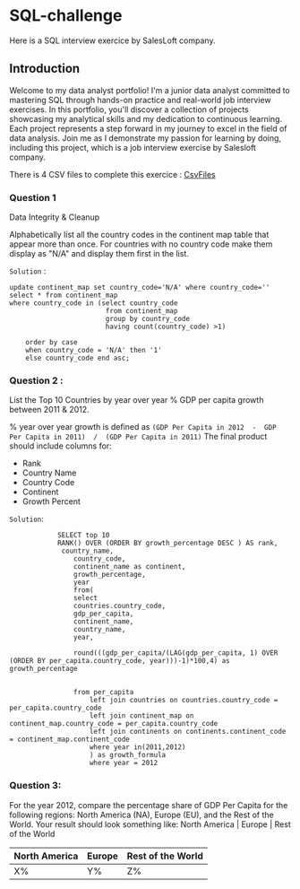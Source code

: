 # SQL-challenge
Here is a SQL interview exercice by SalesLoft company.

## Introduction
Welcome to my data analyst portfolio! I'm a junior data analyst committed to mastering SQL through hands-on practice and real-world job interview exercises. In this portfolio, you'll discover a collection of projects showcasing my analytical skills and my dedication to continuous learning. Each project represents a step forward in my journey to excel in the field of data analysis. Join me as I demonstrate my passion for learning by doing, including this project, which is a job interview exercise by Salesloft company.

There is 4 CSV files to complete this exercice : [CsvFiles](data)

### Question 1

Data Integrity & Cleanup

Alphabetically list all the country codes in the continent map table that appear more than once. For countries with no country code make them display as "N/A" and display them first in the list.

`Solution` :

    update continent_map set country_code='N/A' where country_code=''
    select * from continent_map
    where country_code in (select country_code
							from continent_map
							group by country_code
							having count(country_code) >1)

		order by case
		when country_code = 'N/A' then '1'
		else country_code end asc;

### Question 2 :

List the Top 10 Countries by year over year % GDP per capita growth between 2011 & 2012.

 % year over year growth is defined as `(GDP Per Capita in 2012  -  GDP Per Capita in 2011)  /  (GDP Per Capita in 2011)`
 The final product should include columns for:
- Rank
- Country Name
- Country Code
- Continent
- Growth Percent


`Solution`:

    
                SELECT top 10
                RANK() OVER (ORDER BY growth_percentage DESC ) AS rank,
                 country_name,
                    country_code,
                    continent_name as continent,
                    growth_percentage,
                    year
                    from(
                    select 
                    countries.country_code,
                    gdp_per_capita,
                    continent_name,
                    country_name,
                    year,
            
                    round(((gdp_per_capita/(LAG(gdp_per_capita, 1) OVER (ORDER BY per_capita.country_code, year)))-1)*100,4) as growth_percentage


                    from per_capita
                        left join countries on countries.country_code = per_capita.country_code
                        left join continent_map on continent_map.country_code = per_capita.country_code
                        left join continents on continents.continent_code = continent_map.continent_code
                        where year in(2011,2012)
                        ) as growth_formula
                        where year = 2012


### Question 3:

For the year 2012, compare the percentage share of GDP Per Capita for the following regions: North America (NA), Europe (EU), and the Rest of the World. Your result should look something like:
North America  | Europe | Rest of the World

North America  | Europe | Rest of the World
 ------ | ------ | -------------
X%  | Y%  | Z%
